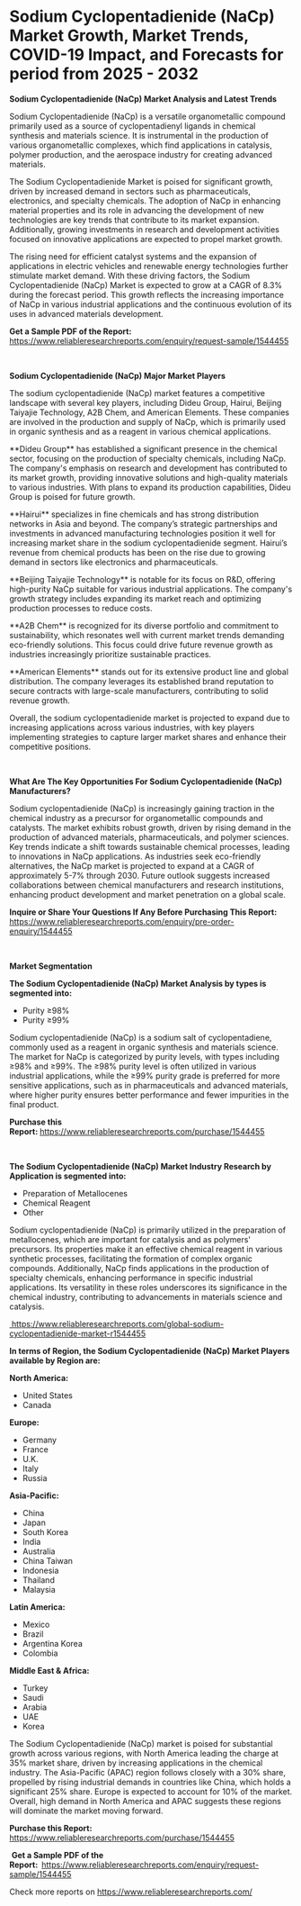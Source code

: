 <p><h1>Sodium Cyclopentadienide (NaCp) Market Growth, Market Trends, COVID-19 Impact, and Forecasts for period from 2025 - 2032</h1></p><p><strong>Sodium Cyclopentadienide (NaCp) Market Analysis and Latest Trends</strong></p>
<p><p>Sodium Cyclopentadienide (NaCp) is a versatile organometallic compound primarily used as a source of cyclopentadienyl ligands in chemical synthesis and materials science. It is instrumental in the production of various organometallic complexes, which find applications in catalysis, polymer production, and the aerospace industry for creating advanced materials.</p><p>The Sodium Cyclopentadienide Market is poised for significant growth, driven by increased demand in sectors such as pharmaceuticals, electronics, and specialty chemicals. The adoption of NaCp in enhancing material properties and its role in advancing the development of new technologies are key trends that contribute to its market expansion. Additionally, growing investments in research and development activities focused on innovative applications are expected to propel market growth.</p><p>The rising need for efficient catalyst systems and the expansion of applications in electric vehicles and renewable energy technologies further stimulate market demand. With these driving factors, the Sodium Cyclopentadienide (NaCp) Market is expected to grow at a CAGR of 8.3% during the forecast period. This growth reflects the increasing importance of NaCp in various industrial applications and the continuous evolution of its uses in advanced materials development.</p></p>
<p><strong>Get a Sample PDF of the Report:&nbsp;</strong> <a href="https://www.reliableresearchreports.com/enquiry/request-sample/1544455?utm_campaign=2229&utm_medium=2&utm_source=Github&utm_content=ia&utm_term=01022025&utm_id=sodium-cyclopentadienide-nacp">https://www.reliableresearchreports.com/enquiry/request-sample/1544455</a></p>
<p>&nbsp;</p>
<p><strong>Sodium Cyclopentadienide (NaCp) Major Market Players</strong></p>
<p><p>The sodium cyclopentadienide (NaCp) market features a competitive landscape with several key players, including Dideu Group, Hairui, Beijing Taiyajie Technology, A2B Chem, and American Elements. These companies are involved in the production and supply of NaCp, which is primarily used in organic synthesis and as a reagent in various chemical applications.</p><p>**Dideu Group** has established a significant presence in the chemical sector, focusing on the production of specialty chemicals, including NaCp. The company's emphasis on research and development has contributed to its market growth, providing innovative solutions and high-quality materials to various industries. With plans to expand its production capabilities, Dideu Group is poised for future growth.</p><p>**Hairui** specializes in fine chemicals and has strong distribution networks in Asia and beyond. The company’s strategic partnerships and investments in advanced manufacturing technologies position it well for increasing market share in the sodium cyclopentadienide segment. Hairui’s revenue from chemical products has been on the rise due to growing demand in sectors like electronics and pharmaceuticals.</p><p>**Beijing Taiyajie Technology** is notable for its focus on R&D, offering high-purity NaCp suitable for various industrial applications. The company's growth strategy includes expanding its market reach and optimizing production processes to reduce costs.</p><p>**A2B Chem** is recognized for its diverse portfolio and commitment to sustainability, which resonates well with current market trends demanding eco-friendly solutions. This focus could drive future revenue growth as industries increasingly prioritize sustainable practices.</p><p>**American Elements** stands out for its extensive product line and global distribution. The company leverages its established brand reputation to secure contracts with large-scale manufacturers, contributing to solid revenue growth.</p><p>Overall, the sodium cyclopentadienide market is projected to expand due to increasing applications across various industries, with key players implementing strategies to capture larger market shares and enhance their competitive positions.</p></p>
<p>&nbsp;</p>
<p><strong>What Are The Key Opportunities For Sodium Cyclopentadienide (NaCp) Manufacturers?</strong></p>
<p><p>Sodium cyclopentadienide (NaCp) is increasingly gaining traction in the chemical industry as a precursor for organometallic compounds and catalysts. The market exhibits robust growth, driven by rising demand in the production of advanced materials, pharmaceuticals, and polymer sciences. Key trends indicate a shift towards sustainable chemical processes, leading to innovations in NaCp applications. As industries seek eco-friendly alternatives, the NaCp market is projected to expand at a CAGR of approximately 5-7% through 2030. Future outlook suggests increased collaborations between chemical manufacturers and research institutions, enhancing product development and market penetration on a global scale.</p></p>
<p><strong>Inquire or Share Your Questions If Any Before Purchasing This Report:</strong> <a href="https://www.reliableresearchreports.com/enquiry/pre-order-enquiry/1544455?utm_campaign=2229&utm_medium=2&utm_source=Github&utm_content=ia&utm_term=01022025&utm_id=sodium-cyclopentadienide-nacp">https://www.reliableresearchreports.com/enquiry/pre-order-enquiry/1544455</a></p>
<p>&nbsp;</p>
<p><strong>Market Segmentation</strong></p>
<p><strong>The Sodium Cyclopentadienide (NaCp) Market Analysis by types is segmented into:</strong></p>
<p><ul><li>Purity ≥98%</li><li>Purity ≥99%</li></ul></p>
<p><p>Sodium cyclopentadienide (NaCp) is a sodium salt of cyclopentadiene, commonly used as a reagent in organic synthesis and materials science. The market for NaCp is categorized by purity levels, with types including ≥98% and ≥99%. The ≥98% purity level is often utilized in various industrial applications, while the ≥99% purity grade is preferred for more sensitive applications, such as in pharmaceuticals and advanced materials, where higher purity ensures better performance and fewer impurities in the final product.</p></p>
<p><strong>Purchase this Report:&nbsp;</strong><a href="https://www.reliableresearchreports.com/purchase/1544455?utm_campaign=2229&utm_medium=2&utm_source=Github&utm_content=ia&utm_term=01022025&utm_id=sodium-cyclopentadienide-nacp">https://www.reliableresearchreports.com/purchase/1544455</a></p>
<p>&nbsp;</p>
<p><strong>The Sodium Cyclopentadienide (NaCp) Market Industry Research by Application is segmented into:</strong></p>
<p><ul><li>Preparation of Metallocenes</li><li>Chemical Reagent</li><li>Other</li></ul></p>
<p><p>Sodium cyclopentadienide (NaCp) is primarily utilized in the preparation of metallocenes, which are important for catalysis and as polymers' precursors. Its properties make it an effective chemical reagent in various synthetic processes, facilitating the formation of complex organic compounds. Additionally, NaCp finds applications in the production of specialty chemicals, enhancing performance in specific industrial applications. Its versatility in these roles underscores its significance in the chemical industry, contributing to advancements in materials science and catalysis.</p></p>
<p><a href="https://www.reliableresearchreports.com/global-sodium-cyclopentadienide-market-r1544455?utm_campaign=2229&utm_medium=2&utm_source=Github&utm_content=ia&utm_term=01022025&utm_id=sodium-cyclopentadienide-nacp">&nbsp;https://www.reliableresearchreports.com/global-sodium-cyclopentadienide-market-r1544455</a></p>
<p><strong>In terms of Region, the Sodium Cyclopentadienide (NaCp) Market Players available by Region are:</strong></p>
<p>
    <p> <strong> North America: </strong>
        <ul>
            <li>United States</li>
            <li>Canada</li>
        </ul>
        </p> 
    <p> <strong> Europe: </strong>
        <ul>
            <li>Germany</li>
            <li>France</li>
            <li>U.K.</li>
            <li>Italy</li>
            <li>Russia</li>
        </ul>
        </p> 
    <p> <strong> Asia-Pacific: </strong>
        <ul>
            <li>China</li>
            <li>Japan</li>
            <li>South Korea</li>
            <li>India</li>
            <li>Australia</li>
            <li>China Taiwan</li>
            <li>Indonesia</li>
            <li>Thailand</li>
            <li>Malaysia</li>
        </ul>
        </p> 
    <p> <strong> Latin America: </strong>
        <ul>
            <li>Mexico</li>
            <li>Brazil</li>
            <li>Argentina Korea</li>
            <li>Colombia</li>
        </ul>
        </p> 
    <p> <strong> Middle East & Africa: </strong>
        <ul>
            <li>Turkey</li>
            <li>Saudi</li>
            <li>Arabia</li>
            <li>UAE</li>
            <li>Korea</li>
        </ul>
    </p>
    </p>
<p><p>The Sodium Cyclopentadienide (NaCp) market is poised for substantial growth across various regions, with North America leading the charge at 35% market share, driven by increasing applications in the chemical industry. The Asia-Pacific (APAC) region follows closely with a 30% share, propelled by rising industrial demands in countries like China, which holds a significant 25% share. Europe is expected to account for 10% of the market. Overall, high demand in North America and APAC suggests these regions will dominate the market moving forward.</p></p>
<p><strong>Purchase this Report: </strong><a href="https://www.reliableresearchreports.com/purchase/1544455?utm_campaign=2229&utm_medium=2&utm_source=Github&utm_content=ia&utm_term=01022025&utm_id=sodium-cyclopentadienide-nacp">https://www.reliableresearchreports.com/purchase/1544455</a></p>
<p>&nbsp;<strong>Get a Sample PDF of the Report:&nbsp;&nbsp;</strong><a href="https://www.reliableresearchreports.com/enquiry/request-sample/1544455?utm_campaign=2229&utm_medium=2&utm_source=Github&utm_content=ia&utm_term=01022025&utm_id=sodium-cyclopentadienide-nacp">https://www.reliableresearchreports.com/enquiry/request-sample/1544455</a></p>
<p><strong></strong></p>
<p>Check more reports on <a href="https://www.reliableresearchreports.com/?utm_campaign=2229&utm_medium=2&utm_source=Github&utm_content=ia&utm_term=01022025&utm_id=sodium-cyclopentadienide-nacp">https://www.reliableresearchreports.com/</a></p>